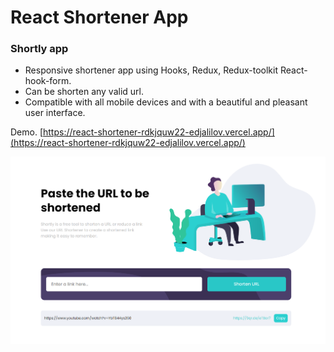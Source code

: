 # React Shortener App

### Shortly app

- Responsive shortener app using Hooks, Redux, Redux-toolkit React-hook-form.
- Can be shorten any valid url.
- Compatible with all mobile devices and with a beautiful and pleasant user interface.

Demo. [https://react-shortener-rdkjquw22-edjalilov.vercel.app/](https://react-shortener-rdkjquw22-edjalilov.vercel.app/)

![preview img](/preview.png)
